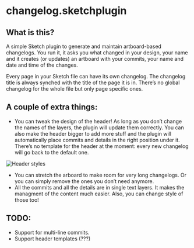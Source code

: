 # changelog.sketchplugin
## What is this?
A simple Sketch plugin to generate and maintain artboard-based changelogs. You run it, it asks you what changed in your design, your name and it creates (or updates) an artboard with your commits, your name and date and time of the changes.

Every page in your Sketch file can have its own changelog. The changelog title is always synched with the title of the page it is in. There’s no global changelog for the whole file but only page specific ones.

## A couple of extra things: 
- You can tweak the design of the header! As long as you don’t change the names of the layers, the plugin will update them correctly. You can also make the header bigger to add more stuff and the plugin will automatically place commits and details in the right position under it. There’s no template for the header at the moment: every new changelog will go back to the default one.

![Header styles](http://i.imgur.com/N98h1wS.png)

- You can stretch the arboard to make room for very long changelogs. Or you can simply remove the ones you don’t need anymore. 
- All the commits and all the details are in single text layers. It makes the managment of the content much easier. Also, you can change style of those too!

## TODO:
- Support for multi-line commits.
- Support header templates (???)
